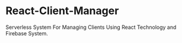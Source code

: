 # React-Client-Manager
Serverless System For Managing Clients Using React Technology and Firebase System.
